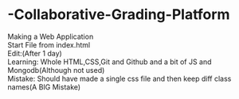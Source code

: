 # -Collaborative-Grading-Platform
Making a Web Application
<br>
Start File from index.html
<br>
Edit:(After 1 day)
<br>
Learning: Whole HTML,CSS,Git and Github and a bit of JS and Mongodb(Although not used)
<br>
Mistake: Should have made a single css file and then keep diff class names(A BIG Mistake)

